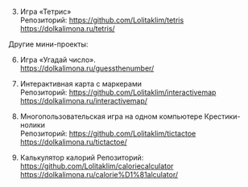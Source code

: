 3. Игра «Тетрис»  
Репозиторий: https://github.com/Lolitaklim/tetris  
https://dolkalimona.ru/tetris/  

Другие мини-проекты:  

6. Игра «Угадай число».   
https://dolkalimona.ru/guessthenumber/  

7. Интерактивная карта с маркерами  
Репозиторий: https://github.com/Lolitaklim/interactivemap  
https://dolkalimona.ru/interactivemap/  

10. Многопользовательская игра на одном компьютере Крестики-нолики  
Репозиторий: https://github.com/Lolitaklim/tictactoe  
https://dolkalimona.ru/tictactoe/  

9. Калькулятор калорий 
Репозиторий: https://github.com/Lolitaklim/caloriecalculator  
https://dolkalimona.ru/calorie%D1%81alculator/  

